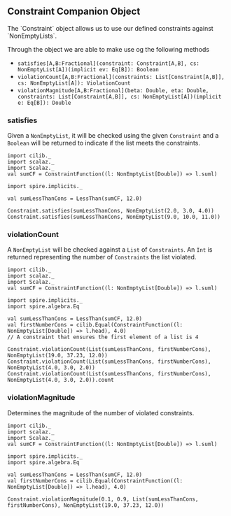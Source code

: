 ## Constraint Companion Object

<div class="callout callout-info">
The `Constraint` object allows us to use our defined constraints against `NonEmptyLists`.
</div>

Through the object we are able to make use og the following methods

- `satisfies[A,B:Fractional](constraint: Constraint[A,B], cs: NonEmptyList[A])(implicit ev: Eq[B]): Boolean`
- `violationCount[A,B:Fractional](constraints: List[Constraint[A,B]], cs: NonEmptyList[A]): ViolationCount`
- `violationMagnitude[A,B:Fractional](beta: Double, eta: Double, constraints: List[Constraint[A,B]], cs: NonEmptyList[A])(implicit e: Eq[B]): Double`

### satisfies

Given a `NonEmptyList`, it will be checked using the given `Constraint` and a `Boolean` will be returned to indicate if 
the list meets the constraints.

```tut:book:invisible
import cilib._
import scalaz._
import Scalaz._
val sumCF = ConstraintFunction((l: NonEmptyList[Double]) => l.suml)
```
```tut:book:silent
import spire.implicits._

val sumLessThanCons = LessThan(sumCF, 12.0)
```
```tut:book
Constraint.satisfies(sumLessThanCons, NonEmptyList(2.0, 3.0, 4.0))
Constraint.satisfies(sumLessThanCons, NonEmptyList(9.0, 10.0, 11.0))
```

### violationCount

A `NonEmptyList` will be checked against a `List` of `Constraints`.
An `Int` is returned representing the number of `Constraints` the list violated.

```tut:book:invisible
import cilib._
import scalaz._
import Scalaz._
val sumCF = ConstraintFunction((l: NonEmptyList[Double]) => l.suml)
```
```tut:book:silent
import spire.implicits._
import spire.algebra.Eq

val sumLessThanCons = LessThan(sumCF, 12.0)
val firstNumberCons = cilib.Equal(ConstraintFunction((l: NonEmptyList[Double]) => l.head), 4.0) 
// A constraint that ensures the first element of a list is 4
```
```tut:book
Constraint.violationCount(List(sumLessThanCons, firstNumberCons), NonEmptyList(19.0, 37.23, 12.0))
Constraint.violationCount(List(sumLessThanCons, firstNumberCons), NonEmptyList(4.0, 3.0, 2.0))
Constraint.violationCount(List(sumLessThanCons, firstNumberCons), NonEmptyList(4.0, 3.0, 2.0)).count
```

### violationMagnitude

Determines the magnitude of the number of violated constraints.

```tut:book:invisible
import cilib._
import scalaz._
import Scalaz._
val sumCF = ConstraintFunction((l: NonEmptyList[Double]) => l.suml)
```
```tut:book:silent
import spire.implicits._
import spire.algebra.Eq

val sumLessThanCons = LessThan(sumCF, 12.0)
val firstNumberCons = cilib.Equal(ConstraintFunction((l: NonEmptyList[Double]) => l.head), 4.0) 
```
```tut:book
Constraint.violationMagnitude(0.1, 0.9, List(sumLessThanCons, firstNumberCons), NonEmptyList(19.0, 37.23, 12.0))
```